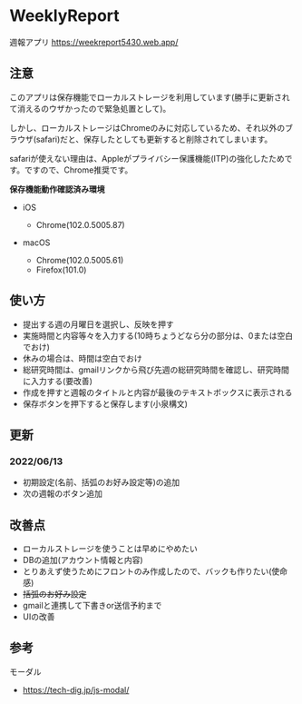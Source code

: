 # WeeklyReport
週報アプリ
https://weekreport5430.web.app/

## 注意
このアプリは保存機能でローカルストレージを利用しています(勝手に更新されて消えるのウザかったので緊急処置として)。

しかし、ローカルストレージはChromeのみに対応しているため、それ以外のブラウザ(safari)だと、保存したとしても更新すると削除されてしまいます。

safariが使えない理由は、Appleがプライバシー保護機能(ITP)の強化したためです。ですので、Chrome推奨です。

**保存機能動作確認済み環境**

- iOS
  - Chrome(102.0.5005.87)

- macOS
  -  Chrome(102.0.5005.61)
  -  Firefox(101.0)

## 使い方
- 提出する週の月曜日を選択し、反映を押す
- 実施時間と内容等々を入力する(10時ちょうどなら分の部分は、0または空白でおけ)
- 休みの場合は、時間は空白でおけ
- 総研究時間は、gmailリンクから飛び先週の総研究時間を確認し、研究時間に入力する(要改善)
- 作成を押すと週報のタイトルと内容が最後のテキストボックスに表示される
- 保存ボタンを押下すると保存します(小泉構文)

## 更新
### 2022/06/13
- 初期設定(名前、括弧のお好み設定等)の追加
- 次の週報のボタン追加

## 改善点
- ローカルストレージを使うことは早めにやめたい
- DBの追加(アカウント情報と内容)
- とりあえず使うためにフロントのみ作成したので、バックも作りたい(使命感)
- ~~括弧のお好み設定~~
- gmailと連携して下書きor送信予約まで
- UIの改善

## 参考
モーダル
- https://tech-dig.jp/js-modal/
